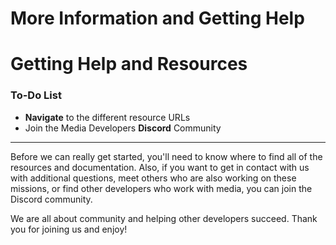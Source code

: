 # More Information and Getting Help

# Getting Help and Resources

<div class="aside">
<h3>To-Do List</h3>
<ul>
  <li><b>Navigate</b> to the different resource URLs</li>
  <li>Join the Media Developers <b>Discord</b> Community</li>
</ul>
</div>

******************

Before we can really get started, you'll need to know where to find all of the resources and documentation. Also, if you want to get in contact with us with additional questions, meet others who are also working on these missions, or find other developers who work with media, you can join the Discord community.

We are all about community and helping other developers succeed. Thank you for joining us and enjoy!
